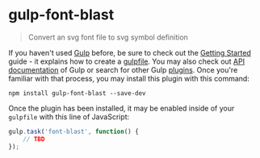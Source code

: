 # gulp-font-blast

> Convert an svg font file to svg symbol definition

If you haven't used [Gulp](http://gulpjs.com/) before, be sure to check out the
[Getting Started](https://github.com/gulpjs/gulp/blob/master/docs/getting-started.md#getting-started)
guide - it explains how to create a [gulpfile](https://github.com/gulpjs/gulp/blob/master/docs/getting-started.md#create-a-gulpfile).
You may also check out [API documentation](https://github.com/gulpjs/gulp/blob/master/docs/API.md#gulp-api-docs)
of Gulp or search for other Gulp [plugins](http://gulpjs.com/plugins/). Once you're familiar with that process,
you may install this plugin with this command:
```shell
npm install gulp-font-blast --save-dev
```

Once the plugin has been installed, it may be enabled inside of your `gulpfile` with this line of JavaScript:
```javascript
gulp.task('font-blast', function() {
    // TBD
});
```
